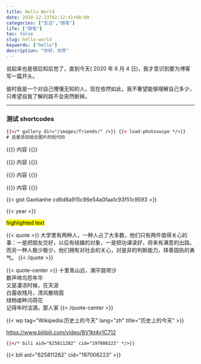 ```yaml
---
title: Hello World
date: 2018-12-23T02:12:41+08:00
categories: ["生活","随笔"]
life: ["随笔"]
toc: false
slug: hello-world
keywords: ["hello"]
description: "你好，世界"
---
```


说起来也是很后知后觉了，直到今天( 2020 年 6 月 4 日)，我才意识到要为博客写一篇开头。

彼时我是一个对自己懵懂无知的人，现在依然如此，我不奢望能够理解自己多少，只希望自我了解的路不会突然断掉。

---

### 测试 shortcodes

```html
{{</* gallery dir="/images/friends/" />}} {{< load-photoswipe */>}}
# 这是添加组合图片的短代码
```

{{<notice notice-warning>}}
内容
{{</notice>}}

{{<notice notice-tip>}}
内容
{{</notice>}}

{{<notice notice-info>}}
内容
{{</notice>}}

{{<notice notice-note>}}
内容
{{</notice>}}

{{< gist Gaotianhe cd6d8a915c96e54a0faa1c93f51c9593 >}}

<script src="https://gist.github.com/Gaotianhe/cd6d8a915c96e54a0faa1c93f51c9593.js"></script>

{{< year >}}

<mark>highlighted text</mark>


{{< quote >}}
大学里有两种人，一种人占了大多数，他们只有两件值得关心的事：一是把朋友交好，以后有结婚的对象，一是把功课读好，将来有满意的出路。而另一种人极少极少，他们拥有对社会的关心，对是非的判断能力，择善固执的勇气。
{{< /quote >}}

{{< quote-center >}}
十里青山远，潮平路带沙<br>数声啼鸟怨年华<br>又是凄凉时候，在天涯<br>白露收残月，清风散晓霞<br>绿杨堤畔问荷花<br>记得年时沽酒，那人家
{{< /quote-center >}}

{{< wp tag="Wikipedia:历史上的今天" lang="zh" title="历史上的今天" >}}

https://www.bilibili.com/video/BV1kt4y1C712

```html
{{</* bili aid="625811282" cid="197006223" */>}}
```

{{< bili aid="625811282" cid="197006223" >}}